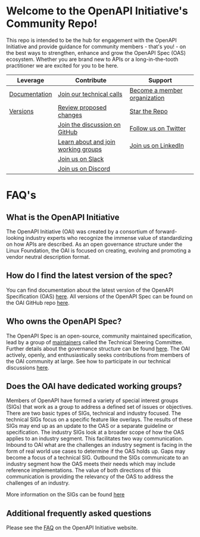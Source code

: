 # Welcome to the OpenAPI Initiative's Community Repo!

This repo is intended to be the hub for engagement with the OpenAPI Initiative and provide guidance for community members - that's you! - on the best ways to strengthen, enhance and grow the OpenAPI Spec (OAS) ecosystem. Whether you are brand new to APIs or a long-in-the-tooth practitioner we are excited for you to be here. 

| Leverage  | Contribute | Support |
| ------------- | ------------- | ------------- |
| [Documentation](https://learn.openapis.org/)  | [Join our technical calls](https://github.com/OAI/OpenAPI-Specification#participation)  | [Become a member organization](https://enrollment.lfx.linuxfoundation.org/?project=openapi) |
| [Versions](https://github.com/OAI/OpenAPI-Specification/releases) | [Review proposed changes](https://github.com/OAI/OpenAPI-Specification/pulls)   | [Star the Repo](https://github.com/OAI/OpenAPI-Specification/stargazers)  |
| | [Join the discussion on GitHub](https://github.com/OAI/OpenAPI-Specification/issues) | [Follow us on Twitter](https://twitter.com/OpenApiSpec) |
| | [Learn about and join working groups](./SPECIAL_INTEREST_GROUPS.md) | [Join us on LinkedIn](https://www.linkedin.com/groups/8556951/) |
| | [Join us on Slack](https://communityinviter.com/apps/open-api/openapi) |
| | [Join us on Discord](https://discord.gg/3kJKfTbZYd) | |


# FAQ's
## What is the OpenAPI Initiative
The OpenAPI Initiative (OAI) was created by a consortium of forward-looking industry experts who recognize the immense value of standardizing on how APIs are described. As an open governance structure under the Linux Foundation, the OAI is focused on creating, evolving and promoting a vendor neutral description format.

## How do I find the latest version of the spec?
You can find documentation about the latest version of the OpenAPI Specification (OAS) [here](https://spec.openapis.org/oas/latest.html). All versions of the OpenAPI Spec can be found on the OAI GitHub repo [here](https://github.com/OAI/OpenAPI-Specification/releases).

## Who owns the OpenAPI Spec?
The OpenAPI Spec is an open-source, community maintained specification, lead by a group of [maintainers](https://github.com/OAI/OpenAPI-Specification/blob/main/MAINTAINERS.md) called the Technical Steering Committee. Further details about the governance structure can be found [here](https://github.com/OAI/OpenAPI-Specification/blob/main/GOVERNANCE.md). The OAI actively, openly, and enthusiastically seeks contributions from members of the OAI community at large. See how to participate in our technical discussions [here](https://github.com/OAI/OpenAPI-Specification#participation).

## Does the OAI have dedicated working groups?
Members of OpenAPI have formed a variety of special interest groups (SIGs) that work as a group to address a defined set of issues or objectives. There are two basic types of SIGs, technical and industry focused. The technical SIGs focus on a specific feature like overlays. The results of these SIGs may end up as an update to the OAS or a separate guideline or specification. The industry SIGs look at a broader scope of how the OAS applies to an industry segment. This facilitates two way communication. Inbound to OAI what are the challenges an industry segment is facing in the form of real world use cases to determine if the OAS holds up. Gaps may become a focus of a technical SIG. Outbound the SIGs communicate to an industry segment how the OAS meets their needs which may include reference implementations. The value of both directions of this communication is providing the relevancy of the OAS to address the challenges of an industry.

More information on the SIGs can be found [here](./SPECIAL_INTEREST_GROUPS.md)

## Additional frequently asked questions
Please see the [FAQ](https://www.openapis.org/faq) on the OpenAPI Initiative website.
